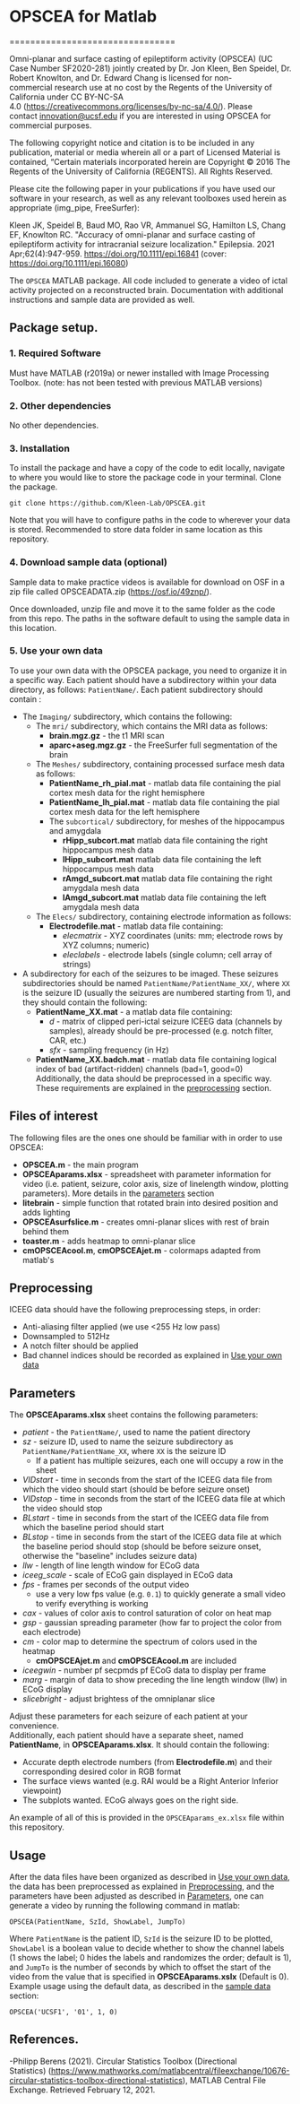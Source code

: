 # OPSCEA for Matlab
================================

Omni-planar and surface casting of epileptiform activity (OPSCEA) (UC Case Number SF2020-281) jointly created by Dr. Jon Kleen, Ben Speidel, Dr. Robert Knowlton, and Dr. Edward Chang is licensed for non-commercial research use at no cost by the Regents of the University of California under CC BY-NC-SA 4.0 (https://creativecommons.org/licenses/by-nc-sa/4.0/). Please contact innovation@ucsf.edu if you are interested in using OPSCEA for commercial purposes.  

The following copyright notice and citation is to be included in any publication, material or media wherein all or a part of Licensed Material is contained, “Certain materials incorporated herein are Copyright © 2016 The Regents of the University of California (REGENTS). All Rights Reserved.  

Please cite the following paper in your publications if you have used our software in your research, as well as any relevant toolboxes used herein as appropriate (img_pipe, FreeSurfer): 

Kleen JK, Speidel B, Baud MO, Rao VR, Ammanuel SG, Hamilton LS, Chang EF, Knowlton RC. "Accuracy of omni-planar and surface casting of epileptiform activity for intracranial seizure localization." Epilepsia. 2021 Apr;62(4):947-959. https://doi.org/10.1111/epi.16841
(cover: https://doi.org/10.1111/epi.16080)

The `OPSCEA` MATLAB package. All code included to generate a video of ictal activity projected on a reconstructed brain. Documentation with additional instructions and sample data are provided as well.

## Package setup.
### 1. Required Software

Must have MATLAB (r2019a) or newer installed with Image Processing Toolbox. (note: has not been tested with previous MATLAB versions)

### 2. Other dependencies

No other dependencies.

### 3. Installation
To install the package and have a copy of the code to edit locally, navigate to where you would like to store the package code in your terminal. Clone the package.
```
git clone https://github.com/Kleen-Lab/OPSCEA.git
```
Note that you will have to configure paths in the code to wherever your data is stored. Recommended to store data folder in same location as this repository.

### 4. Download sample data (optional)
Sample data to make practice videos is available for download on OSF in a zip file called OPSCEADATA.zip (https://osf.io/49znp/). 

Once downloaded, unzip file and move it to the same folder as the code from this repo. The paths in the software default to using the sample data in this location.

### 5. Use your own data  
To use your own data with the OPSCEA package, you need to organize it in a specific way. Each patient should have a subdirectory within your data directory, as follows: `PatientName/`. Each patient subdirectory should contain : 
- The `Imaging/` subdirectory, which contains the following:
  - The `mri/` subdirectory, which contains the MRI data as follows:
    - **brain.mgz.gz** - the t1 MRI scan
    - **aparc+aseg.mgz.gz** - the FreeSurfer full segmentation of the brain
  - The `Meshes/` subdirectory, containing processed surface mesh data as follows:
    - **PatientName_rh_pial.mat** - matlab data file containing the pial cortex mesh data for the right hemisphere
    - **PatientName_lh_pial.mat** - matlab data file containing the pial cortex mesh data for the left hemisphere
    - The `subcortical/` subdirectory, for meshes of the hippocampus and amygdala
      - **rHipp_subcort.mat** matlab data file containing the right hippocampus mesh data
      - **lHipp_subcort.mat** matlab data file containing the left hippocampus mesh data
      - **rAmgd_subcort.mat** matlab data file containing the right amygdala mesh data
      - **lAmgd_subcort.mat** matlab data file containing the left amygdala mesh data
  - The `Elecs/` subdirectory, containing electrode information as follows:
    - **Electrodefile.mat** - matlab data file containing:
      - *elecmatrix* - XYZ coordinates (units: mm; electrode rows by XYZ columns; numeric)
      - *eleclabels* - electrode labels (single column; cell array of strings)
- A subdirectory for each of the seizures to be imaged. These seizures subdirectories should be named `PatientName/PatientName_XX/`, where `XX` is the seizure ID (usually the seizures are numbered starting from 1), and they should contain the following: 
  - **PatientName_XX.mat** - a matlab data file containing:
    - *d* - matrix of clipped peri-ictal seizure ICEEG data (channels by samples), already should be pre-processed (e.g. notch filter, CAR, etc.)
    - *sfx* - sampling frequency (in Hz)
  - **PatientName_XX.badch.mat** - matlab data file containing logical index of bad (artifact-ridden) channels (bad=1, good=0)  
Additionally, the data should be preprocessed in a specific way. These requirements are explained in the [preprocessing](#preprocessing) section.
  
 ## Files of interest  
 The following files are the ones one should be familiar with in order to use OPSCEA:
 - **OPSCEA.m** - the main program
 - **OPSCEAparams.xlsx** - spreadsheet with parameter information for video (i.e. patient, seizure, color axis, size of linelength window, plotting parameters). More details in the [parameters](#parameters) section
 - **litebrain** - simple function that rotated brain into desired position and adds lighting
 - **OPSCEAsurfslice.m** - creates omni-planar slices with rest of brain behind them
 - **toaster.m** - adds heatmap to omni-planar slice
 - **cmOPSCEAcool.m**, **cmOPSCEAjet.m** - colormaps adapted from matlab's 

## Preprocessing  
ICEEG data should have the following preprocessing steps, in order:
- Anti-aliasing filter applied (we use <255 Hz low pass)
- Downsampled to 512Hz
- A notch filter should be applied
- Bad channel indices should be recorded as explained in [Use your own data](#5-use-your-own-data)

## Parameters  
The **OPSCEAparams.xlsx** sheet contains the following parameters:
- *patient* - the `PatientName/`, used to name the patient directory
- *sz* - seizure ID, used to name the seizure subdirectory as `PatientName/PatientName_XX`, where `XX` is the seizure ID
  - If a patient has multiple seizures, each one will occupy a row in the sheet
- *VIDstart* - time in seconds from the start of the ICEEG data file from which the video should start (should be before seizure onset)
- *VIDstop* - time in seconds from the start of the ICEEG data file at which the video should stop
- *BLstart* - time in seconds from the start of the ICEEG data file from which the baseline period should start
- *BLstop* - time in seconds from the start of the ICEEG data file at which the baseline period should stop (should be before seizure onset, otherwise the "baseline" includes seizure data)
- *llw* - length of line length window for ECoG data
- *iceeg_scale* - scale of ECoG gain displayed in ECoG data
- *fps* - frames per seconds of the output video
  - use a very low fps value (e.g. `0.1`) to quickly generate a small video to verify everything is working
- *cax* - values of color axis to control saturation of color on heat map
- *gsp* - gaussian spreading parameter (how far to project the color from each electrode)
- *cm* - color map to determine the spectrum of colors used in the heatmap
  - **cmOPSCEAjet.m** and **cmOPSCEAcool.m** are included
- *iceegwin* - number pf secpmds pf ECoG data to display per frame
- *marg* - margin of data to show preceding the line length window (llw) in ECoG display
- *slicebright* - adjust brightess of the omniplanar slice  

Adjust these parameters for each seizure of each patient at your convenience.  
Additionally, each patient should have a separate sheet, named **PatientName**, in **OPSCEAparams.xlsx**. It should contain the following:
- Accurate depth electrode numbers (from **Electrodefile.m**) and their corresponding desired color in RGB format
- The surface views wanted (e.g. RAI would be a Right Anterior Inferior viewpoint)
- The subplots wanted. ECoG always goes on the right side. 

An example of all of this is provided in the `OPSCEAparams_ex.xlsx` file within this repository.

## Usage
After the data files have been organized as described in [Use your own data](#5-use-your-own-data), the data has been preprocessed as explained in [Preprocessing](#preprocessing), and the parameters have been adjusted as described in [Parameters](#parameters), one can generate a video by running the following command in matlab: 
```
OPSCEA(PatientName, SzId, ShowLabel, JumpTo)
```
Where `PatientName` is the patient ID, `SzId` is the seizure ID to be plotted, `ShowLabel` is a boolean value to decide whether to show the channel labels (1 shows the label; 0 hides the labels and randomizes the order; default is 1), and `JumpTo` is the number of seconds by which to offset the start of the video from the value that is specified in **OPSCEAparams.xslx** (Default is 0).  
Example usage using the default data, as described in the [sample data](#4-download-sample-data) section:
```
OPSCEA('UCSF1', '01', 1, 0)
```
## References.
-Philipp Berens (2021). Circular Statistics Toolbox (Directional Statistics) (https://www.mathworks.com/matlabcentral/fileexchange/10676-circular-statistics-toolbox-directional-statistics), MATLAB Central File Exchange. Retrieved February 12, 2021.
